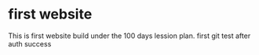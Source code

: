 # first website

This is first website build under the 100 days lession plan.
first git test after auth success
